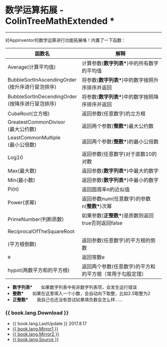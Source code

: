 # 数学运算拓展 - ColinTreeMathExtended *

---

对Appinventor的数学运算进行功能拓展咯！内置了一下函数：

| 函数名 | 解释 |
|---|---|
| Average(计算平均值) | 计算参数(**数字列表\***)中的所有数字的平均值 |
| BubbleSortInAscendingOrder<br>(按升序进行冒泡排序) | 将参数(**数字列表\***)中的数字按照升序排序并返回 |
| BubbleSortInDecendingOrder<br>(按降序进行冒泡排序) | 将参数(**数字列表\***)中的数字按照降序排序并返回 |
| CubeRoot(立方根) | 返回参数(任意数字)的立方根 |
| GreatestCommonDivisor<br>(最大公约数) | 返回两个参数(**整数\***)最大公约数 |
| LeastCommonMultiple<br>(最小公倍数) | 返回两个参数(**整数\***)的最小公倍数 |
| Log10 | 返回参数(任意数字)对于底数10的对数 |
| Max(最大数) | 返回参数(**数字列表\***)中最大的数字 |
| Min(最小数) | 返回参数(**数字列表\***)中最小的数字 |
| Pi(π) | 返回圆周率π的近似值 |
| Power(求幂) | 返回参数num(任意数字)的参数n(**整数\***)次幂 |
| PrimeNumber(判断质数) | 如果参数(**正整数\***)是质数则返回true否则返回false |
| ReciprocalOfTheSquareRoot |
| (平方根倒数) | 返回参数(任意数字)的平方根的倒数 |
| e | 返回常数e |
| hypot(两数平方和的平方根) | 返回两个参数(任意数字)的平方和的平方根（常用于勾股定理） |

* **数字列表\***  如果数字列表中有非数字列表项，会发生运行错误
* **整数\***  如果在这里填入一个小数，会自动向下取整，比如2.5取整为2
* **正整数\***  我自己也还没有尝试如果填负数会怎么样……

### {{ book.lang.Download }}
* {{ book.lang.LastUpdate }} 2017.8.17
* <a href="/aix/cn.colintree.aix.ColinTreeMathExtended.aix" target="_blank">{{ book.lang.Mirror1 }}</a>
* [{{ book.lang.Mirror2 }}](https://raw.githubusercontent.com/OpenSourceAIX/ColinTreeMathExtended/master/cn.colintree.aix.ColinTreeMathExtended.aix)
* [{{ book.lang.Source }}](https://github.com/OpenSourceAIX/ColinTreeMathExtended)
